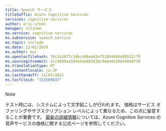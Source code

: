 ```yaml
---
title: Speech サービス
titleSuffix: Azure Cognitive Services
services: cognitive-services
author: eric-urban
manager: nitinme
ms.service: cognitive-services
ms.subservice: speech-service
ms.topic: include
ms.date: 12/02/2019
ms.author: eur
ms.openlocfilehash: 7dc3a1677c1d6c4d8ee62ef51844466a99512c79
ms.sourcegitcommit: 2cc9695ae394adae60161bc0e6e0e166440a0730
ms.translationtype: HT
ms.contentlocale: ja-JP
ms.lasthandoff: 11/03/2021
ms.locfileid: "131509037"
---
```

> [!NOTE]
> テスト時には、システムによって文字起こしが行われます。 価格はサービス オファリングやサブスクリプション レベルによって異なるため、この点に留意することが重要です。 [最新の詳細情報](https://azure.microsoft.com/pricing/details/cognitive-services/speech-services)については、Azure Cognitive Services の音声サービスの価格に関する公式ページを参照してください。
